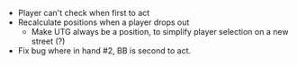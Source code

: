 - Player can't check when first to act
- Recalculate positions when a player drops out
  - Make UTG always be a position, to simplify player selection on a new street (?)
- Fix bug where in hand #2, BB is second to act.
